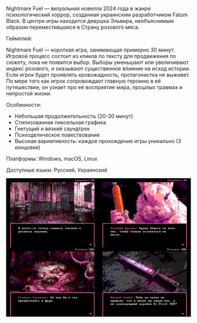 Nightmare Fuel — визуальная новелла 2024 года в жанре психологический хоррор, созданная украинским разработчиком Fatum Black. В центре игры находится девушка Эльвира, необъяснимым образом переместившаяся в Страну розового мяса.

Геймплей:

Nightmare Fuel — короткая игра, занимающая примерно 30 минут. Игровой процесс состоит из кликов по тексту для продвижения по сюжету, пока не появится выбор. Выборы уменьшают или увеличивают индекс розового, и оказывают существенное влияние на исход истории. Если игрок будет проявлять кровожадность, протагонистка не выживет. По мере того как игрок сопровождает главную героиню в её путешествии, он узнает про её восприятие мира, прошлых травмах и непростой жизни.

Особенности:

- Небольшая продолжительность (20-30 минут) 
- Стилизованная пиксельная графика
- Гнетущий и вязкий саундтрек
- Психоделическое повествование
- Высокая вариативность: каждое прохождение игры уникально (3 концовки)

Платформы: Windows, macOS, Linux

Доступные языки: Русский, Украинский

<img src="https://github.com/fatumblack/Nightmare-Fuel-VN/blob/main/screenshots.png">
